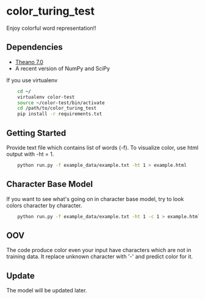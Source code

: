 # color_turing_test
Enjoy colorful word representation!! 

## Dependencies

- [Theano 7.0](http://deeplearning.net/software/theano/install.html)
- A recent version of NumPy and SciPy

If you use virtualenv

```bash
    cd ~/
    virtualenv color-test
    source ~/color-test/bin/activate
    cd /path/to/color_turing_test
    pip install -r requirements.txt
```

## Getting Started
Provide text file which contains list of words (-f). To visualize color, use html output with -ht = 1.

```bash 
    python run.py -f example_data/example.txt -ht 1 > example.html
```

## Character Base Model
If you want to see what's going on in character base model, try to look colors character by character.

```bash 
    python run.py -f example_data/example.txt -ht 1 -c 1 > example.html
```

## OOV
The code produce color even your input have characters which are not in training data.
It replace unknown character with '-' and predict color for it.

## Update
The model will be updated later.
